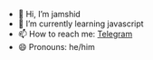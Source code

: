 - 👋 Hi, I’m jamshid
- 🌱 I’m currently learning javascript
- 📫 How to reach me: [Telegram](https://t.me/shinjibek)
- 😄 Pronouns: he/him
